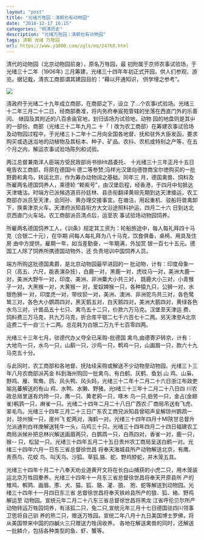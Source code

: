 ```yaml
---
layout: "post"
title: "光绪万牲园：清朝也有动物园"
date: "2018-12-17 16:15"
categories: "明清历史"
description: "光绪万牲园：清朝也有动物园"
tags: 清朝 光绪 万牲园
url: https://www.y5000.com/zgls/mq/24768.html
---
```






清代的动物园（北京动物园前身），原名万牲园，最 初附属于京师农事试验场，于光绪三十二年（1906年)
三月筹建，光绪三十四年年初正式开园，供人们参观、游览。据记栽，清农工商部谓其建园目的：“藉以开通知识， 供学埋之参考”。

![](https://img.y5000.com/uploads/allimg/170808/12-1FPQ341152G.jpg)

淸政府于光绪二十九年成立商部，在商部之下，设立 了…个农事i式验场。光绪三十二年三月二十二日，经商部奏准，将内务府奉宸苑管辖的坐落在西直门外的乐善闶、
继园及其附近的八百余亩官地，划归该场为试验地，动物 园的地盘则是其屮的一部份。商部（光绪三十二年九月二
十「丨改为农工商部）在筹建农事试验场及动物园过程中，于光绪三卜二年十二月向全国各地督、抚和驻外大臣发函，要求购买或选送当地的动植物及其标本、种子、矿品、农抖、农机或特别之产等，在五个月之内，解运农事试验场陈列和试验。

两江总督兼南洋人臣端方受民政部尚书徐Ht昌委托、 十光绪三十三年正月十五日电告农工商部，将原在德国Hi
德二等参赞;冯样光汉堡向德啓商宝尔徳购买的一批野爵和禽鸟，转运北京，作为筹办动物阔之基础。同年三 月，德国禽兽、饲料及所雇两名德国饲养人，乘德轮
“赖紫号”，由汉堡启程，经香港，于四月中旬抵达天津塘沽。时端方已派候选道员孙廷林、县丞衔翻译黄琮先期到达天津接运，农工商部亦派员至天津，会同孙、黄办理交接事宜。在塘沽，用起重机、驳船将兽禽卸下，换乘津京火车。天津府派知县衔方大文沿途照料护运，四月二十六
日到达北京西直门火车站。农工商部派员清点后，运至农 事试验场动物园饲养。

所雇两名德国饲养工人，《训条》规定其工资为：轮船旅途中，每人每礼拜四十马克（合银二十元），在华期 间每人每礼拜为八十马克，饮食俱备，桌椅、用具及住房
由中方提供。雇期一年，如当差勤奋，一年期满，外加赏 银一百七十五元。德国工人除了饲养所携德国动物外，还 负责培训中国饲养人员。

端方所购这批德国禽爵，是北京动物园最早进园的一 批动物，计有：印度母象一只（高五、六尺，能表演杂技），白鹿一对，黑鹿一对，虎纹马一对，美洲大鹿一
对，美洲大野牛一对，印度、美洲、非洲麋大小共三对， 跳鹿大小三对，小青猴子一对，大黑猴一对，大黄猴一 对，爱奴婢猴一只，各种猿九只，公狮一对，水银色狮一
对，印度虎一对，带纹狈一对，美洲、澳洲、非洲驼鸟共三对，各色鹭鸶三对，各色大小鹦鹉四对，黑天鹅五对，白天鹅四对，美洲大鹅四对，黄绿各色水鸟三对，计兽品五十七只、禽鸟五十二只，价款六万马克。汉堡至天津运
费、饲料费三万马克，共九万马克，折合库平银二七千六百七十二两。另天津至A北京运费二千一自‘三十二两。总花耗为白银二万九千七百零四两。

光绪三十三年七月，驻德代办乂夺全已采购-批德国
禽鸟,由德寄沪转京，计有：大地鸟一只，水鸟一只，山鹬一只，沙鸡一只，鹎鸡一只，山画眉一只，款六十九马克五十分。

与此同时，农工商部和各地督、抚陆续采购或解送不少动物至动物园。光绪三卜三年八月农商部派芮金 科到海州购回一批禽鸟、有白鹤、灰鹤、鱼划.山
鸡、山枭、野鸡、雁、鸳鸯、鸽、风头鸭、风头妈，光绪三十二年十二月二十六日浙江布政吏喻兆蕃解送的有山 鸡、水鸭、水獭、野猪。光t绪三十三年十二月二十八日四
川农政总局里送有灼玲一只，鹰一只、黄老鸦一只，啄木
鸟一只,伯劳一只，金占(金翅雀)鹌鹑一只，麻雀一只。光绪二十四年二月二十八日广西农:厂商局吊送有飞虎、翠毛鸟。光绪三十四年三月二十三日广东农工商兄派知县曾昭声呈解琼州鹦鹉一对，琼州猴一只，崖州飞
蛇两对，海鹤一对。光绪三十四年四月十Ml陝甘总督升
允派通判白祥庚解送牦牛一头，马鸡三十只。光绪三十四年四月二十四日福建农工商局派候补把总林兴解送画眉两只，白鹦鹉一只，白燕四对，香雀一对，鹿一只，猴--
只，松鼠一只。光绪三十四年五月二十五日贵州农工商局呈送白鹤一对。光绪三十四年六月一日东三省总督徐世昌 将奉天海城县所产动物解送北京，有鹰、靑燕鸟、花蛟
鸟、叫天乌、沙狐、草狐.貉、蛇、野坞脖蛇，并木笼五具。

光绪三十四年十月二十八奉天劝业道黄开文将在长白山捕获的小虎二只，用木笼装运北京万牲园豢养。光绪三十四年十一月东三省总督徐世昌将奉天开原县所
产的雉鸡、鹌鹑、画眉、豕、犬、猫、狐、貉、灌、狼、 狍、蛇等解送到动物园。光绪三十四年十一月四日东三省 总督徐世昌将奉天铁岭县所产的狼、狐、絡、野鸡解运至
动物园。宣统元年二月二十八东三省总督徐世昌将黑龙 江省呼伦贝尔所产动物转运万牲园饲养，有活狐二只，兔二只,宣统元年三月十七日德国驻四川领事卫思将自己驯
养的熊二只，赠送万牲园。宣统二年八月十九日美国博士罗佛，将从美国带来中国的四鹹火三只赠送力牲阔收养。
各地在解送禽兽的同时，还解送一批鳞介，包括各种类型的鱼、虾、蟹等。
